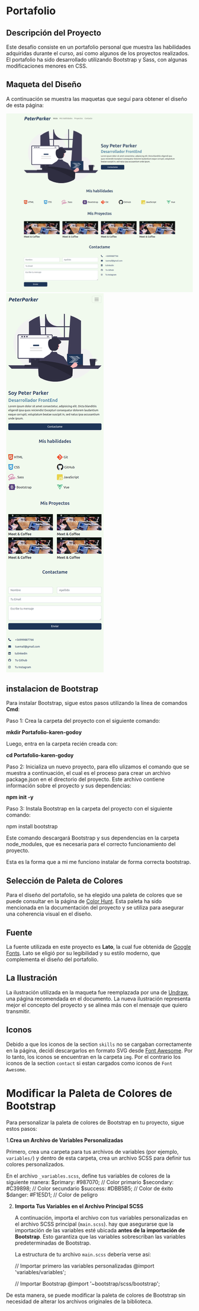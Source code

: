 # Portafolio

## Descripción del Proyecto

Este desafío consiste en un portafolio personal que muestra las habilidades adquiridas durante el curso, así como algunos de los proyectos realizados. El portafolio ha sido desarrollado utilizando Bootstrap y Sass, con algunas modificaciones menores en CSS. 

## Maqueta del Diseño

A continuación se muestra las maquetas que seguí para obtener el diseño de esta página:

![Maqueta Desktop](./assets/img/desktop.png)
![Maqueta Responsive](./assets/img/responsive.png)

## instalacion de Bootstrap

Para instalar Bootstrap, sigue estos pasos utilizando la línea de comandos **Cmd**:

Paso 1: Crea la carpeta del proyecto con el siguiente comando:

**mkdir Portafolio-karen-godoy**

Luego, entra en la carpeta recién creada con:

**cd Portafolio-karen-godoy**

Paso 2: Inicializa un nuevo proyecto, para ello ulizamos el comando que se muestra a continuación, el cual es el proceso para crear un archivo package.json en el directorio del proyecto. Este archivo contiene información sobre el proyecto y sus dependencias:

**npm init -y**

Paso 3: Instala Bootstrap en la carpeta del proyecto con el siguiente comando:

npm install bootstrap

Este comando descargará Bootstrap y sus dependencias en la carpeta node_modules, que es necesaria para el correcto funcionamiento del proyecto. 

Esta es la forma que a mi me funciono instalar de forma correcta bootstrap.

## Selección de Paleta de Colores

Para el diseño del portafolio, se ha elegido una paleta de colores que se puede consultar en la página de [Color Hunt](https://colorhunt.co/palette/f1e5d1dbb5b5c39898987070). Esta paleta ha sido mencionada en la documentación del proyecto y se utiliza para asegurar una coherencia visual en el diseño.

## Fuente

La fuente utilizada en este proyecto es **Lato**, la cual fue obtenida de [Google Fonts](https://fonts.google.com/specimen/Lato). Lato se eligió por su legibilidad y su estilo moderno, que complementa el diseño del portafolio.

## La Ilustración

La ilustración utilizada en la maqueta fue reemplazada por una de [Undraw](https://undraw.co/), una página recomendada en el documento. La nueva ilustración representa mejor el concepto del proyecto y se alinea más con el mensaje que quiero transmitir.

## Iconos

Debido a que los iconos de la section `skills` no se cargaban correctamente en la página, decidí descargarlos en formato SVG desde [Font Awesome](https://fontawesome.com/). Por lo tanto, los iconos se encuentran en la carpeta `img`. Por el contrario los iconos de la section `contact` si estan cargados como iconos de `Font Awesome`.

# Modificar la Paleta de Colores de Bootstrap

Para personalizar la paleta de colores de Bootstrap en tu proyecto, sigue estos pasos:

1.**Crea un Archivo de Variables Personalizadas**

Primero, crea una carpeta para tus archivos de variables (por ejemplo, `variables/`) y dentro de esta carpeta, crea un archivo SCSS para definir tus colores personalizados. 

   En el archivo `_variables.scss`, define tus variables de colores de la siguiente manera:
   $primary: #987070;  // Color primario
   $secondary: #C39898; // Color secundario
   $success: #DBB5B5;  // Color de éxito
   $danger: #F1E5D1;   // Color de peligro

2. **Importa Tus Variables en el Archivo Principal SCSS**

   A continuación, importa el archivo con tus variables personalizadas en el archivo SCSS principal (`main.scss`). hay que asegurarse que la importación de las variables esté ubicada **antes de la importación de Bootstrap**. Esto garantiza que las variables sobrescriban las variables predeterminadas de Bootstrap.

   La estructura de tu archivo `main.scss` debería verse así:

   // Importar primero las variables personalizadas
   @import 'variables/variables';

   // Importar Bootstrap
   @import '~bootstrap/scss/bootstrap';

De esta manera, se puede modificar la paleta de colores de Bootstrap sin necesidad de alterar los archivos originales de la biblioteca.